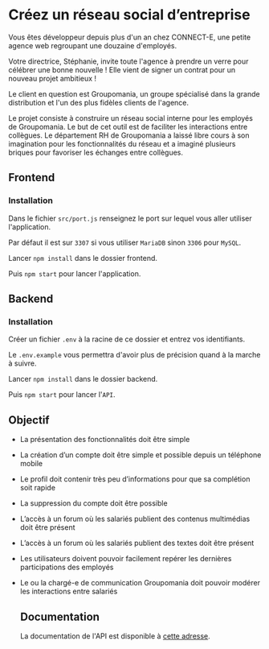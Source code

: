 # Créez un réseau social d’entreprise

Vous êtes développeur depuis plus d'un an chez CONNECT-E, une petite agence web regroupant une douzaine d'employés.

Votre directrice, Stéphanie, invite toute l'agence à prendre un verre pour célébrer une bonne nouvelle ! Elle vient de signer un contrat pour un nouveau projet ambitieux !

Le client en question est Groupomania, un groupe spécialisé dans la grande distribution et l'un des plus fidèles clients de l'agence.

Le projet consiste à construire un réseau social interne pour les employés de Groupomania. Le but de cet outil est de faciliter les interactions entre collègues. Le département RH de Groupomania a laissé libre cours à son imagination pour les fonctionnalités du réseau et a imaginé plusieurs briques pour favoriser les échanges entre collègues.

## Frontend

### Installation

Dans le fichier `src/port.js` renseignez le port sur lequel vous aller utiliser l'application.

Par défaut il est sur `3307` si vous utiliser `MariaDB` sinon `3306` pour `MySQL`.

Lancer `npm install` dans le dossier frontend.

Puis `npm start` pour lancer l'application.

## Backend

### Installation

Créer un fichier `.env` à la racine de ce dossier et entrez vos identifiants.

Le `.env.example` vous permettra d'avoir plus de précision quand à la marche à suivre.

Lancer `npm install` dans le dossier backend.

Puis `npm start` pour lancer l'`API`.

## Objectif

- La présentation des fonctionnalités doit être simple

- La création d’un compte doit être simple et possible depuis un téléphone mobile

- Le profil doit contenir très peu d’informations pour que sa complétion soit rapide

- La suppression du compte doit être possible

- L’accès à un forum où les salariés publient des contenus multimédias doit être présent

- L’accès à un forum où les salariés publient des textes doit être présent

- Les utilisateurs doivent pouvoir facilement repérer les dernières participations des employés

- Le ou la chargé-e de communication Groupomania doit pouvoir modérer les interactions entre
  salariés

  ## Documentation

  La documentation de l'API est disponible à [cette adresse](https://documenter.getpostman.com/view/1788084/UVyswFd5).
